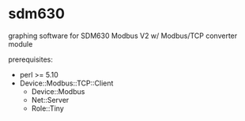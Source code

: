 # sdm630
graphing software for SDM630 Modbus V2 w/ Modbus/TCP converter module

prerequisites:
 * perl >= 5.10
 * Device::Modbus::TCP::Client
   * Device::Modbus
   * Net::Server
   * Role::Tiny
